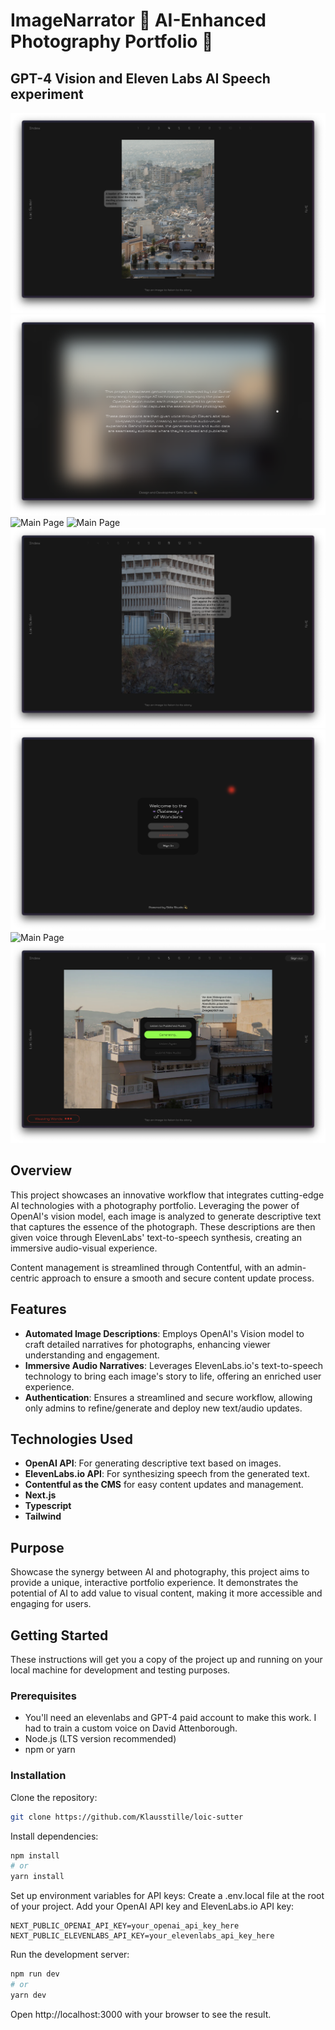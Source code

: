 # ImageNarrator 👾 AI-Enhanced Photography Portfolio 👾

## GPT-4 Vision and Eleven Labs AI Speech experiment

![Main Page](public/page-1.png)
![Main Page](public/page-2.png)
![Main Page](public/page-3.png)
![Main Page](public/page-4.png)
![Main Page](public/page-5.png)
![Main Page](public/page-6.png)
![Main Page](public/page-7.png)
![Main Page](public/page-8.png)

## Overview

This project showcases an innovative workflow that integrates cutting-edge AI technologies with a photography portfolio. Leveraging the power of OpenAI's vision model, each image is analyzed to generate descriptive text that captures the essence of the photograph. These descriptions are then given voice through ElevenLabs' text-to-speech synthesis, creating an immersive audio-visual experience.

Content management is streamlined through Contentful, with an admin-centric approach to ensure a smooth and secure content update process.

## Features

-   **Automated Image Descriptions**: Employs OpenAI's Vision model to craft detailed narratives for photographs, enhancing viewer understanding and engagement.
-   **Immersive Audio Narratives**: Leverages ElevenLabs.io's text-to-speech technology to bring each image's story to life, offering an enriched user experience.
-   **Authentication**: Ensures a streamlined and secure workflow, allowing only admins to refine/generate and deploy new text/audio updates.

## Technologies Used

-   **OpenAI API**: For generating descriptive text based on images.
-   **ElevenLabs.io API**: For synthesizing speech from the generated text.
-   **Contentful as the CMS** for easy content updates and management.
-   **Next.js**
-   **Typescript**
-   **Tailwind**

## Purpose

Showcase the synergy between AI and photography, this project aims to provide a unique, interactive portfolio experience. It demonstrates the potential of AI to add value to visual content, making it more accessible and engaging for users.

## Getting Started

These instructions will get you a copy of the project up and running on your local machine for development and testing purposes.

### Prerequisites

-   You'll need an elevenlabs and GPT-4 paid account to make this work. I had to train a custom voice on David Attenborough.
-   Node.js (LTS version recommended)
-   npm or yarn

### Installation

Clone the repository:

```bash
git clone https://github.com/Klausstille/loic-sutter
```

Install dependencies:

```bash
npm install
# or
yarn install
```

Set up environment variables for API keys:
Create a .env.local file at the root of your project.
Add your OpenAI API key and ElevenLabs.io API key:

```env
NEXT_PUBLIC_OPENAI_API_KEY=your_openai_api_key_here
NEXT_PUBLIC_ELEVENLABS_API_KEY=your_elevenlabs_api_key_here
```

Run the development server:

```bash
npm run dev
# or
yarn dev
```

Open http://localhost:3000 with your browser to see the result.
